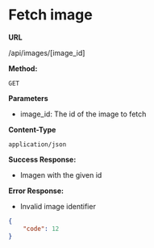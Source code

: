 # Fetch image

**URL**

  /api/images/[image_id]

**Method:**
  
  `GET`
  
**Parameters**

- image_id: The id of the image to fetch

**Content-Type**

  `application/json`

**Success Response:**
  
- Imagen with the given id

 
**Error Response:**

- Invalid image identifier

```json
{
    "code": 12
}
```
